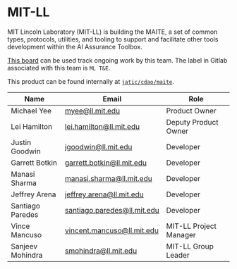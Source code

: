 # MIT-LL

MIT Lincoln Laboratory (MIT-LL) is building the MAITE, a set of common types, protocols, utilities, and tooling to support and facilitate other tools development within the AI Assurance Toolbox.

[This board](https://gitlab.jatic.net/groups/jatic/-/boards/51?label_name[]=ML%20T%26E) can be used track ongoing work by this team. The label in Gitlab associated with this team is `ML T&E`.

This product can be found internally at [`jatic/cdao/maite`](https://gitlab.jatic.net/jatic/cdao/maite).

| Name | Email | Role |
| ---- | ----- | ---- |
| Michael Yee | <myee@ll.mit.edu> | Product Owner |
| Lei Hamilton | <lei.hamilton@ll.mit.edu> | Deputy Product Owner|
| Justin Goodwin | <jgoodwin@ll.mit.edu> | Developer |
| Garrett Botkin | <garrett.botkin@ll.mit.edu> | Developer |
| Manasi Sharma | <manasi.sharma@ll.mit.edu> | Developer |
| Jeffrey Arena | <jeffrey.arena@ll.mit.edu> | Developer |
| Santiago Paredes | <santiago.paredes@ll.mit.edu> | Developer |
| Vince Mancuso | <vincent.mancuso@ll.mit.edu> | MIT-LL Project Manager |
| Sanjeev Mohindra | <smohindra@ll.mit.edu> | MIT-LL Group Leader |
